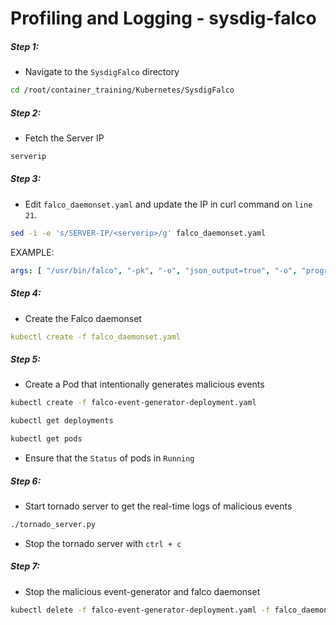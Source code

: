 # Profiling and Logging - sysdig-falco


##### Step 1: 

* Navigate to the `SysdigFalco` directory

```bash
cd /root/container_training/Kubernetes/SysdigFalco
```

##### Step 2: 

* Fetch the Server IP

```bash
serverip
```

##### Step 3: 

* Edit `falco_daemonset.yaml` and update the IP in curl command on `line 21`.

```bash
sed -i -e 's/SERVER-IP/<serverip>/g' falco_daemonset.yaml
```

EXAMPLE:

```yaml
args: [ "/usr/bin/falco", "-pk", "-o", "json_output=true", "-o", "program_output.enabled=true", "-o",  "program_output.program=jq '{text: .output}' | curl -d @- -X POST http://192.168.1.1:9090"]
```

##### Step 4: 

* Create the Falco daemonset

```yaml
kubectl create -f falco_daemonset.yaml
```

##### Step 5:

* Create a Pod that intentionally generates malicious events

```bash
kubectl create -f falco-event-generator-deployment.yaml

kubectl get deployments

kubectl get pods
```

* Ensure that the `Status` of pods in `Running`

##### Step 6:


* Start tornado server to get the real-time logs of malicious events

```bash
./tornado_server.py
```

* Stop the tornado server with `ctrl + c`

##### Step 7:

* Stop the malicious event-generator and falco daemonset

```bash
kubectl delete -f falco-event-generator-deployment.yaml -f falco_daemonset.yaml
```
